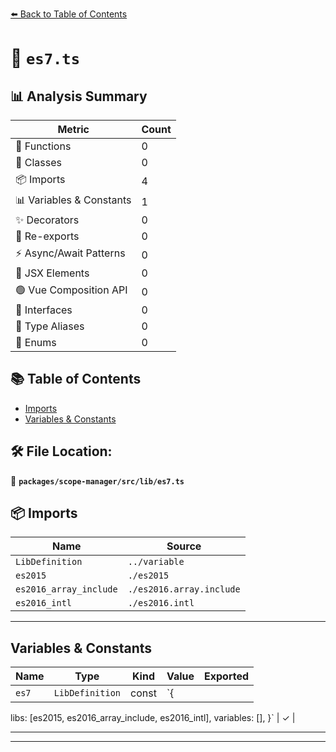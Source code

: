 [⬅️ Back to Table of Contents](../../../../index.md)

# 📄 `es7.ts`

## 📊 Analysis Summary

| Metric | Count |
|--------|-------|
| 🔧 Functions | 0 |
| 🧱 Classes | 0 |
| 📦 Imports | 4 |
| 📊 Variables & Constants | 1 |
| ✨ Decorators | 0 |
| 🔄 Re-exports | 0 |
| ⚡ Async/Await Patterns | 0 |
| 💠 JSX Elements | 0 |
| 🟢 Vue Composition API | 0 |
| 📐 Interfaces | 0 |
| 📑 Type Aliases | 0 |
| 🎯 Enums | 0 |

## 📚 Table of Contents

- [Imports](#imports)
- [Variables & Constants](#variables-constants)

## 🛠️ File Location:
📂 **`packages/scope-manager/src/lib/es7.ts`**

## 📦 Imports

| Name | Source |
|------|--------|
| `LibDefinition` | `../variable` |
| `es2015` | `./es2015` |
| `es2016_array_include` | `./es2016.array.include` |
| `es2016_intl` | `./es2016.intl` |


---

## Variables & Constants

| Name | Type | Kind | Value | Exported |
|------|------|------|-------|----------|
| `es7` | `LibDefinition` | const | `{
  libs: [es2015, es2016_array_include, es2016_intl],
  variables: [],
}` | ✓ |


---


---